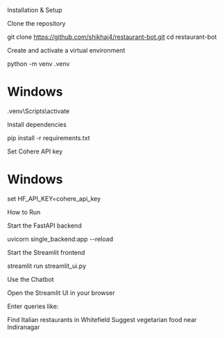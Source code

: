 Installation & Setup

Clone the repository

git clone https://github.com/shikhaj4/restaurant-bot.git
cd restaurant-bot


Create and activate a virtual environment

python -m venv .venv
# Windows
.venv\Scripts\activate


Install dependencies

pip install -r requirements.txt


Set Cohere API key

# Windows
set HF_API_KEY=cohere_api_key

How to Run

Start the FastAPI backend

uvicorn single_backend:app --reload


Start the Streamlit frontend

streamlit run streamlit_ui.py


Use the Chatbot

Open the Streamlit UI in your browser 

Enter queries like:

Find Italian restaurants in Whitefield
Suggest vegetarian food near Indiranagar
